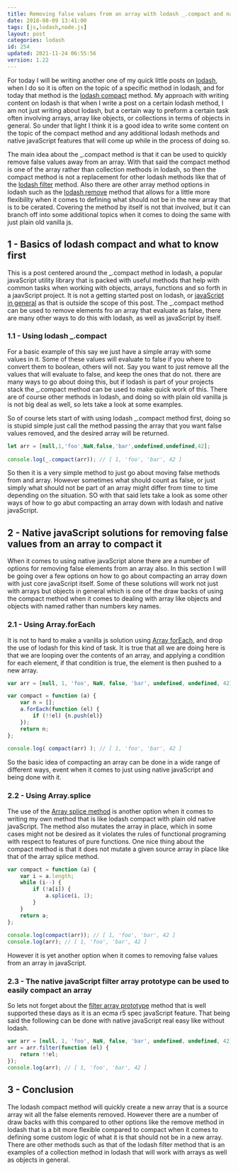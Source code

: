```yaml
---
title: Removing false values from an array with lodash _.compact and native javaScript.
date: 2018-08-09 13:41:00
tags: [js,lodash,node.js]
layout: post
categories: lodash
id: 254
updated: 2021-11-24 06:55:56
version: 1.22
---
```


For today I will be writing another one of my quick little posts on [lodash](https://lodash.com/), when I do so it is often on the topic of a specific method in lodash, and for today that method is the [lodash compact](https://lodash.com/docs/4.17.10#compact) method. My approach with writing content on lodash is that when I write a post on a certain lodash method, I am not just writing about lodash, but a certain way to preform a certain task often involving arrays, array like objects, or collections in terms of objects in general. So under that light I think it is a good idea to write some content on the topic of the compact method and any additional lodash methods and native javaScript features that will come up while in the process of doing so.

The main idea about the \_.compact method is that it can be used to quickly remove false values away from an array. With that said the compact method is one of the array rather than collection methods in lodash, so then the compact method is not a replacement for other lodash methods like that of the [lodash filter](/2018/05/18/lodash_filter/) method. Also there are other array method options in lodash such as the [lodash remove](/2017/09/19/lodash_remove/) method that allows for a little more flexibility when it comes to defining what should not be in the new array that is to be cerated. Covering the method by itself is not that involved, but it can branch off into some additional topics when it comes to doing the same with just plain old vanilla js.

<!-- more -->

## 1 - Basics of lodash compact and what to know first

This is a post centered around the \_.compact method in lodash, a popular javaScript utility library that is packed with useful methods that help with common tasks when working with objects, arrays, functions and so forth in a jaavScript project. It is not a getting started post on lodash, or [javaScript in general](/2018/11/27/js-getting-started/) as that is outside the scope of this post. The \_.compact method can be used to remove elements fro an array that evaluate as false, there are many other ways to do this with lodash, as well as javaScript by itself.

### 1.1 - Using lodash \_.compact

For a basic example of this say we just have a simple array with some values in it. Some of these values will evaluate to false if you where to convert them to boolean, others will not. Say you want to just remove all the values that will evaluate to false, and keep the ones that do not. there are many ways to go about doing this, but if lodash is part of your projects stack the \_.compact method can be used to make quick work of this. There are of course other methods in lodash, and doing so with plain old vanilla js is not big deal as well, so lets take a look at some examples.

So of course lets start of with using lodash \_.compact method first, doing so is stupid simple just call the method passing the array that you want false values removed, and the desired array will be returned.

```js
let arr = [null,1,'foo',NaN,false,'bar',undefined,undefined,42];
 
console.log(_.compact(arr)); // [ 1, 'foo', 'bar', 42 ]
```

So then it is a very simple method to just go about moving false methods from and array. However sometimes what should count as false, or just simply what should not be part of an array might differ from time to time depending on the situation. SO with that said lets take a look as some other ways of how to go abut compacting an array down with lodash and native javaScript.

## 2 - Native javaScript solutions for removing false values from an array to compact it

When it comes to using native javaScript alone there are a number of options for removing false elements from an array also. In this section I will be going over a few options on how to go about compacting an array down with just core javaScript itself. Some of these solutions will work not just with arrays but objects in general which is one of the draw backs of using the compact method when it comes to dealing with array like objects and objects with named rather than numbers key names.

### 2.1 - Using Array.forEach

It is not to hard to make a vanilla js solution using [Array forEach](/2019/02/16/js-javascript-foreach/), and drop the use of lodash for this kind of task. It is true that all we are doing here is that we are looping over the contents of an array, and applying a condition for each element, if that condition is true, the element is then pushed to a new array.

```js
var arr = [null, 1, 'foo', NaN, false, 'bar', undefined, undefined, 42];

var compact = function (a) {
    var n = [];
    a.forEach(function (el) {
        if (!!el) {n.push(el)}
    });
    return n;
};
 
console.log( compact(arr) ); // [ 1, 'foo', 'bar', 42 ]
```

So the basic idea of compacting an array can be done in a wide range of different ways, event when it comes to just using native javaScript and being done with it.

### 2.2 - Using Array.splice

The use of the [Array splice method](/2021/07/20/js-array-splice/) is another option when it comes to writing my own method that is like lodash compact with plain old native javaScript. The method also mutates the array in place, which in some cases might not be desired as it violates the rules of functional programing with respect to features of pure functions. One nice thing about the compact method is that it does not mutate a given source array in place like that of the array splice method.

```js
var compact = function (a) {
    var i = a.length;
    while (i--) {
        if (!a[i]) {
            a.splice(i, 1);
        }
    }
    return a;
};
 
console.log(compact(arr)); // [ 1, 'foo', 'bar', 42 ]
console.log(arr); // [ 1, 'foo', 'bar', 42 ]
```

However it is yet another option when it comes to removing false values from an array in javaScript.

### 2.3 - The native javaScript filter array prototype can be used to easily compact an array

So lets not forget about the [filter array prototype](/2020/10/03/js-array-filter/) method that is well supported these days as it is an ecma r5 spec javaScript feature. That being said the following can be done with native javaScript real easy like without lodash.

```js
var arr = [null, 1, 'foo', NaN, false, 'bar', undefined, undefined, 42];
arr = arr.filter(function (el) {
    return !!el;
});
console.log(arr); // [ 1, 'foo', 'bar', 42 ]
```

## 3 - Conclusion

The lodash compact method will quickly create a new array that is a source array wit all the false elements removed. However there are a number of draw backs with this compared to other options like the remove method in lodash that is a bit more flexible compared to compact when it comes to defining some custom logic of what it is that should not be in a new array. There are other methods such as that of the lodash filter method that is an examples of a collection method in lodash that will work with arrays as well as objects in general.

